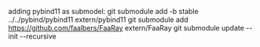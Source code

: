adding pybind11 as submodel:
git submodule add -b stable ../../pybind/pybind11 extern/pybind11
git submodule add https://github.com/faalbers/FaaRay extern/FaaRay
git submodule update --init --recursive
